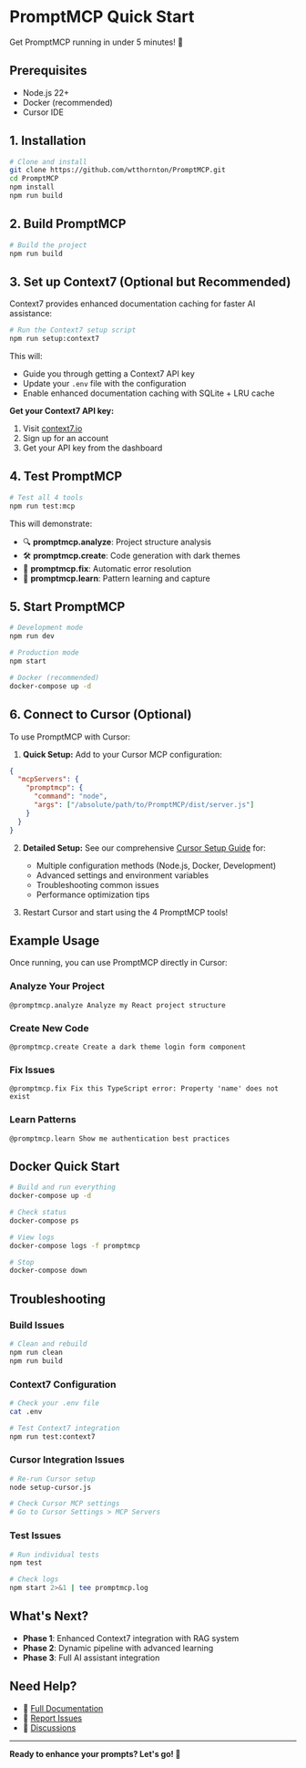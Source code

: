 # PromptMCP Quick Start

Get PromptMCP running in under 5 minutes! 🚀

## Prerequisites

- Node.js 22+
- Docker (recommended)
- Cursor IDE

## 1. Installation

```bash
# Clone and install
git clone https://github.com/wtthornton/PromptMCP.git
cd PromptMCP
npm install
npm run build
```

## 2. Build PromptMCP

```bash
# Build the project
npm run build
```

## 3. Set up Context7 (Optional but Recommended)

Context7 provides enhanced documentation caching for faster AI assistance:

```bash
# Run the Context7 setup script
npm run setup:context7
```

This will:
- Guide you through getting a Context7 API key
- Update your `.env` file with the configuration
- Enable enhanced documentation caching with SQLite + LRU cache

**Get your Context7 API key:**
1. Visit [context7.io](https://context7.io)
2. Sign up for an account
3. Get your API key from the dashboard

## 4. Test PromptMCP

```bash
# Test all 4 tools
npm run test:mcp
```

This will demonstrate:
- 🔍 **promptmcp.analyze**: Project structure analysis
- 🛠️ **promptmcp.create**: Code generation with dark themes
- 🔧 **promptmcp.fix**: Automatic error resolution
- 🧠 **promptmcp.learn**: Pattern learning and capture

## 5. Start PromptMCP

```bash
# Development mode
npm run dev

# Production mode
npm start

# Docker (recommended)
docker-compose up -d
```

## 6. Connect to Cursor (Optional)

To use PromptMCP with Cursor:

1. **Quick Setup:** Add to your Cursor MCP configuration:
```json
{
  "mcpServers": {
    "promptmcp": {
      "command": "node",
      "args": ["/absolute/path/to/PromptMCP/dist/server.js"]
    }
  }
}
```

2. **Detailed Setup:** See our comprehensive [Cursor Setup Guide](CURSOR_SETUP.md) for:
   - Multiple configuration methods (Node.js, Docker, Development)
   - Advanced settings and environment variables
   - Troubleshooting common issues
   - Performance optimization tips

3. Restart Cursor and start using the 4 PromptMCP tools!

## Example Usage

Once running, you can use PromptMCP directly in Cursor:

### Analyze Your Project
```
@promptmcp.analyze Analyze my React project structure
```

### Create New Code
```
@promptmcp.create Create a dark theme login form component
```

### Fix Issues
```
@promptmcp.fix Fix this TypeScript error: Property 'name' does not exist
```

### Learn Patterns
```
@promptmcp.learn Show me authentication best practices
```

## Docker Quick Start

```bash
# Build and run everything
docker-compose up -d

# Check status
docker-compose ps

# View logs
docker-compose logs -f promptmcp

# Stop
docker-compose down
```

## Troubleshooting

### Build Issues
```bash
# Clean and rebuild
npm run clean
npm run build
```

### Context7 Configuration
```bash
# Check your .env file
cat .env

# Test Context7 integration
npm run test:context7
```

### Cursor Integration Issues
```bash
# Re-run Cursor setup
node setup-cursor.js

# Check Cursor MCP settings
# Go to Cursor Settings > MCP Servers
```

### Test Issues
```bash
# Run individual tests
npm test

# Check logs
npm start 2>&1 | tee promptmcp.log
```

## What's Next?

- **Phase 1**: Enhanced Context7 integration with RAG system
- **Phase 2**: Dynamic pipeline with advanced learning
- **Phase 3**: Full AI assistant integration

## Need Help?

- 📖 [Full Documentation](README.md)
- 🐛 [Report Issues](https://github.com/wtthornton/PromptMCP/issues)
- 💬 [Discussions](https://github.com/wtthornton/PromptMCP/discussions)

---

**Ready to enhance your prompts? Let's go! 🎉**
